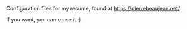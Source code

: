 Configuration files for my resume, found at <https://pierrebeaujean.net/>.

 If you want, you can reuse it :)
